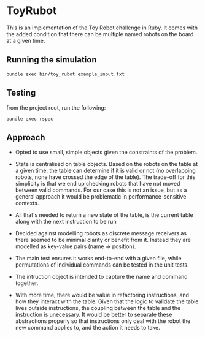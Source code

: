 # ToyRubot

This is an implementation of the Toy Robot challenge in Ruby. 
It comes with the added condition that there can be multiple named robots on the board at a given time.

## Running the simulation
``` shell
bundle exec bin/toy_rubot example_input.txt
```

## Testing
from the project root, run the following:
``` shell
bundle exec rspec
```

## Approach

- Opted to use small, simple objects given the constraints of the problem.

- State is centralised on table objects. Based on the robots on the table at a given time, the table can determine if it is valid or not (no overlapping robots, none have crossed the edge of the table). The trade-off for this simplicity is that we end up checking robots that have not moved between valid commands. For our case this is not an issue, but as a general approach it would be problematic in performance-sensitive contexts.

- All that's needed to return a new state of the table, is the current table along with the next instruction to be run

- Decided against modelling robots as discrete message receivers as there seemed to be minimal clarity or benefit from it. Instead they are modelled as key-value pairs (name => position).

- The main test ensures it works end-to-end with a given file, while permutations of individual commands can be tested in the unit tests.

- The intruction object is intended to capture the name and command together.

- With more time, there would be value in refactoring instructions, and how they interact with the table. Given that the logic to validate the table lives outside instructions, the coupling
between the table and the instruction is unecessary. It would be better to separate these abstractions properly so that instructions only deal with the robot the new command applies to, and the action it needs to take.
